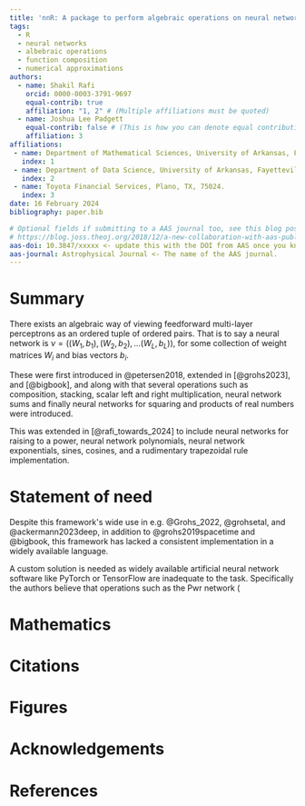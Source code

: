 ```yaml
---
title: 'nnR: A package to perform algebraic operations on neural networks'
tags:
  - R
  - neural networks
  - albebraic operations
  - function composition
  - numerical approximations
authors:
  - name: Shakil Rafi
    orcid: 0000-0003-3791-9697
    equal-contrib: true
    affiliation: "1, 2" # (Multiple affiliations must be quoted)
  - name: Joshua Lee Padgett
    equal-contrib: false # (This is how you can denote equal contributions between multiple authors)
    affiliation: 3
affiliations:
 - name: Department of Mathematical Sciences, University of Arkansas, Fayetteville, AR, 72701.
   index: 1
 - name: Department of Data Science, University of Arkansas, Fayetteville, AR, 72701.
   index: 2
 - name: Toyota Financial Services, Plano, TX, 75024.
   index: 3
date: 16 February 2024
bibliography: paper.bib

# Optional fields if submitting to a AAS journal too, see this blog post:
# https://blog.joss.theoj.org/2018/12/a-new-collaboration-with-aas-publishing
aas-doi: 10.3847/xxxxx <- update this with the DOI from AAS once you know it.
aas-journal: Astrophysical Journal <- The name of the AAS journal.
---
```


# Summary

There exists an algebraic way of viewing feedforward multi-layer perceptrons as an ordered tuple of ordered pairs.
That is to say a neural network is $\nu = ((W_1,b_1),(W_2,b_2),...(W_L,b_L))$, for some collection of weight matrices $W_i$ and bias vectors $b_i$.

These were first introduced in @petersen2018, extended in [@grohs2023], and [@bigbook], and along with that several operations such as composition, stacking, scalar left and right multiplication, neural network sums and finally neural networks for squaring and products of real numbers were introduced.

This was extended in [@rafi_towards_2024] to include neural networks for raising to a power, neural network polynomials, neural network exponentials, sines, cosines, and a rudimentary trapezoidal rule implementation.

# Statement of need

Despite this framework's wide use in e.g. @Grohs_2022, @grohsetal, and @ackermann2023deep, in addition to @grohs2019spacetime and @bigbook, this framework has lacked a consistent implementation in a widely available language.

A custom solution is needed as widely available artificial neural network software like PyTorch or TensorFlow are inadequate to the task.
Specifically the authors believe that operations such as the Pwr network (

# Mathematics

# Citations

# Figures

# Acknowledgements

# References
